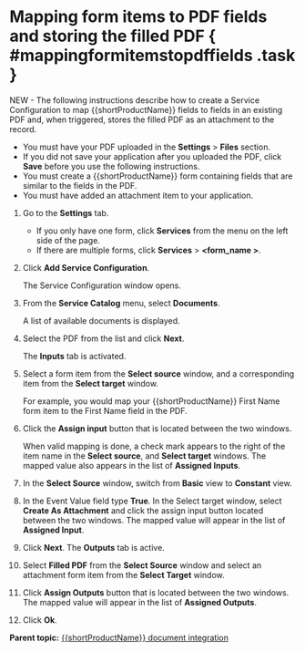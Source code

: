 # Mapping form items to PDF fields and storing the filled PDF { #mappingformitemstopdffields .task }

NEW - The following instructions describe how to create a Service Configuration to map {{shortProductName}} fields to fields in an existing PDF and, when triggered, stores the filled PDF as an attachment to the record.

-   You must have your PDF uploaded in the **Settings** \> **Files** section.
-   If you did not save your application after you uploaded the PDF, click **Save** before you use the following instructions.
-   You must create a {{shortProductName}} form containing fields that are similar to the fields in the PDF.
-   You must have added an attachment item to your application.

1.  Go to the **Settings** tab.

    -   If you only have one form, click **Services** from the menu on the left side of the page.
    -   If there are multiple forms, click **Services** \> **<form\_name \>**.
2.  Click **Add Service Configuration**.

    The Service Configuration window opens.

3.  From the **Service Catalog** menu, select **Documents**.

    A list of available documents is displayed.

4.  Select the PDF from the list and click **Next**.

    The **Inputs** tab is activated.

5.  Select a form item from the **Select source** window, and a corresponding item from the **Select target** window.

    For example, you would map your {{shortProductName}} First Name form item to the First Name field in the PDF.

6.  Click the **Assign input** button that is located between the two windows.

    When valid mapping is done, a check mark appears to the right of the item name in the **Select source**, and **Select target** windows. The mapped value also appears in the list of **Assigned Inputs**.

7.  In the **Select Source** window, switch from **Basic** view to **Constant** view.

8.  In the Event Value field type **True**. In the Select target window, select **Create As Attachment** and click the assign input button located between the two windows. The mapped value will appear in the list of **Assigned Input**.

9.  Click **Next**. The **Outputs** tab is active.

10. Select **Filled PDF** from the **Select Source** window and select an attachment form item from the **Select Target** window.

11. Click **Assign Outputs** button that is located between the two windows. The mapped value will appear in the list of **Assigned Outputs**.

12. Click **Ok**.


**Parent topic:** [{{shortProductName}} document integration](di_pop_doc_with_app_data.md)

